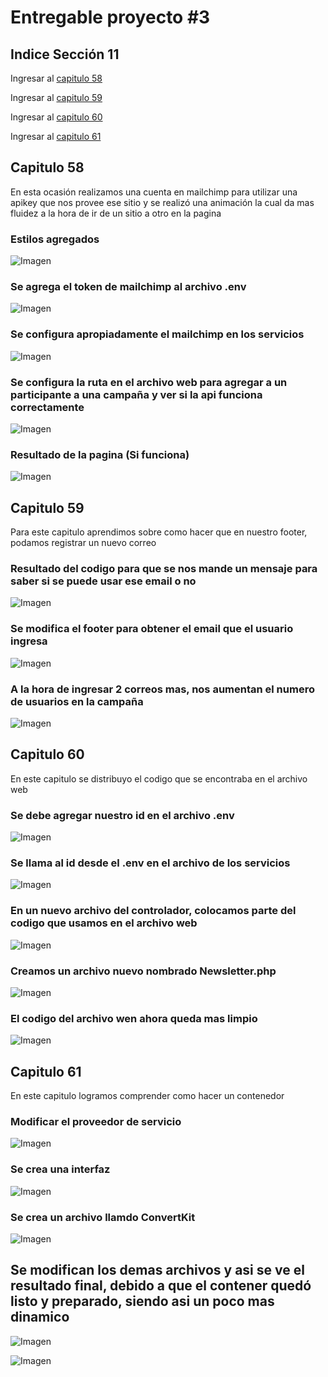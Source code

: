 # Entregable proyecto #3

## Indice Sección 11


 Ingresar al [capitulo 58](#capitulo-58)

 Ingresar al [capitulo 59](#capitulo-59)

 Ingresar al [capitulo 60](#capitulo-60)

 Ingresar al [capitulo 61](#capitulo-61)



 ## Capitulo 58

 En esta ocasión realizamos una cuenta en mailchimp para utilizar una apikey que nos provee ese sitio y se realizó una animación la cual da mas fluidez a la hora de ir de un sitio a otro en la pagina

 ### Estilos agregados 

 ![Imagen](../Section11/images/video58/imagen1.PNG  "Código")

 ### Se agrega el token de mailchimp al archivo .env

 ![Imagen](../Section11/images/video58/imagen2.PNG  "Código")

 ### Se configura apropiadamente el mailchimp en los servicios

 ![Imagen](../Section11/images/video58/imagen3.PNG  "Código")

 ### Se configura la ruta en el archivo web para agregar a un participante a una campaña y ver si la api funciona correctamente

 ![Imagen](../Section11/images/video58/imagen4.PNG  "Código")

 ### Resultado de la pagina (Si funciona)

 ![Imagen](../Section11/images/video58/imagen5.PNG  "Pagina")



## Capitulo 59

Para este capitulo aprendimos sobre como hacer que en nuestro footer, podamos registrar un nuevo correo

### Resultado del codigo para que se nos mande un mensaje para saber si se puede usar ese email o no

![Imagen](../Section11/images/video59/imagen6.PNG  "Código")

### Se modifica el footer para obtener el email que el usuario ingresa 


![Imagen](../Section11/images/video59/imagen7.PNG  "Código")


### A la hora de ingresar 2 correos mas, nos aumentan el numero de usuarios en la campaña

![Imagen](../Section11/images/video59/imagen8.PNG  "Pagina")

## Capitulo 60

En este capitulo se distribuyo el codigo que se encontraba en el archivo web

### Se debe agregar nuestro id en el archivo .env

![Imagen](../Section11/images/video60/imagen9.PNG  "Código")

### Se llama al id desde el .env en el archivo de los servicios

![Imagen](../Section11/images/video60/imagen10.PNG  "Código")

### En un nuevo archivo del controlador, colocamos parte del codigo que usamos en el archivo web

![Imagen](../Section11/images/video60/imagen11.PNG  "Código")

### Creamos un archivo nuevo nombrado Newsletter.php

![Imagen](../Section11/images/video60/imagen12.PNG  "Código")

### El codigo del archivo wen ahora queda mas limpio

![Imagen](../Section11/images/video60/imagen13.PNG  "Código")


## Capitulo 61

En este capitulo logramos comprender como hacer un contenedor

### Modificar el proveedor de servicio

![Imagen](../Section11/images/video61/imagen14.PNG  "Código")

### Se crea una interfaz 

![Imagen](../Section11/images/video61/imagen15.PNG  "Código")

### Se crea un archivo llamdo ConvertKit

![Imagen](../Section11/images/video61/imagen16.PNG  "Código")

## Se modifican los demas archivos y asi se ve el resultado final, debido a que el contener quedó listo y preparado, siendo asi un poco mas dinamico

![Imagen](../Section11/images/video61/imagen17.PNG  "Código")

![Imagen](../Section11/images/video61/imagen18.PNG  "Código")





